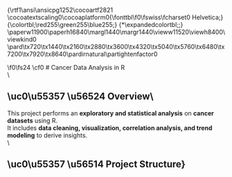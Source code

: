 {\rtf1\ansi\ansicpg1252\cocoartf2821
\cocoatextscaling0\cocoaplatform0{\fonttbl\f0\fswiss\fcharset0 Helvetica;}
{\colortbl;\red255\green255\blue255;}
{\*\expandedcolortbl;;}
\paperw11900\paperh16840\margl1440\margr1440\vieww11520\viewh8400\viewkind0
\pard\tx720\tx1440\tx2160\tx2880\tx3600\tx4320\tx5040\tx5760\tx6480\tx7200\tx7920\tx8640\pardirnatural\partightenfactor0

\f0\fs24 \cf0 # Cancer Data Analysis in R\
\
## \uc0\u55357 \u56524  Overview\
This project performs an **exploratory and statistical analysis** on **cancer datasets** using R. \
It includes **data cleaning, visualization, correlation analysis, and trend modeling** to derive insights.\
\
## \uc0\u55357 \u56514  Project Structure}